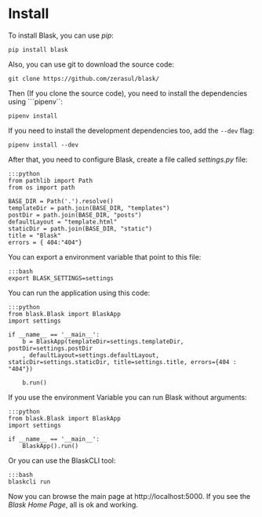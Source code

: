 # Install

To install Blask, you can use _pip_:

```pip install blask```

Also, you can use git to download the source code:

```git clone https://github.com/zerasul/blask/```

Then (If you clone the source code), you need to install the dependencies using ```pipenv``:

```pipenv install```

If you need to install the development dependencies too, add the ```--dev``` flag:

```pipenv install --dev```

After that, you need to configure Blask, create a file called _settings.py_ file:

    :::python
    from pathlib import Path
    from os import path
    
    BASE_DIR = Path('.').resolve()
    templateDir = path.join(BASE_DIR, "templates")
    postDir = path.join(BASE_DIR, "posts")
    defaultLayout = "template.html"
    staticDir = path.join(BASE_DIR, "static")
    title = "Blask"
    errors = { 404:"404"}

You can export a environment variable that point to this file:

    :::bash
    export BLASK_SETTINGS=settings

You can run the application using this code:

    :::python
    from blask.Blask import BlaskApp
    import settings

    if __name__ == '__main__':
        b = BlaskApp(templateDir=settings.templateDir, postDir=settings.postDir
        , defaultLayout=settings.defaultLayout, staticDir=settings.staticDir, title=settings.title, errors={404 : "404"})
        
        b.run()
If you use the environment Variable you can run Blask without arguments:

    :::python
    from blask.Blask import BlaskApp
    import settings

    if __name__ == '__main__':
        BlaskApp().run()

Or you can use the BlaskCLI tool:

    :::bash
    blaskcli run

Now you can browse the main page at http://localhost:5000. If you see the *Blask Home Page*, all is ok and working.
